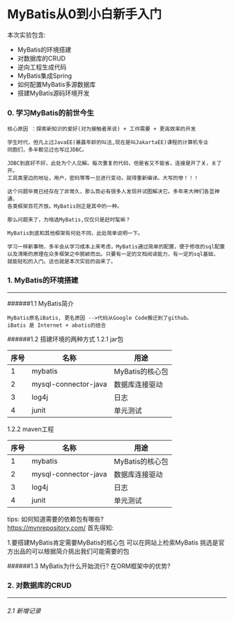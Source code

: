 # MyBatis从0到小白新手入门

本次实验包含:
- MyBatis的环境搭建
- 对数据库的CRUD
- 逆向工程生成代码
- MyBatis集成Spring
- 如何配置MyBatis多源数据库
- 搭建MyBatis源码环境开发

### 0. 学习MyBatis的前世今生

    核心原因 ：探索新知识的爱好(对为接触者来说) + 工作需要 + 更高效率的开发
    
    学生时代，但凡上过JavaEE(暴露年龄的叫法,现在是叫JakartaEE)课程的计算机专业
    同胞们，多半都见过也写过JDBC。
    
    JDBC到底好不好，此处为个人见解。每次重复的代码，但是省又不能省，连接是开了关，关了开。
    工具类里边的地址，用户，密码等等一旦进行变动，就得重新编译。大写的惨！！！
    
    这个问题毕竟已经存在了非常久，那么势必有很多人发现并试图解决它。多年来大神们各显神通，
    各类框架百花齐放。MyBatis则正是其中的一种。
    
    那么问题来了，为啥选MyBatis,仅仅只是赶时髦嘛？
    
    MyBatis到底和其他框架有何处不同，此处简单说明一下。
    
    学习一样新事物，多半会从学习成本上来考虑，MyBatis通过简单的配置，便于修改的sql配置
    以及清晰的原理在众多框架之中脱颖而出。只要有一定的文档阅读能力，有一定的sql基础，
    就能轻松的入门。这也就是本次实验的由来了。

### 1. MyBatis的环境搭建

---

######1.1 MyBatis简介
    
    MyBatis原名iBatis, 更名原因 -->代码从Google Code搬迁到了github。
    iBatis 是 Internet + abatis的结合
    
######1.2 搭建环境的两种方式
1.2.1 jar包

|序号| 名称 | 用途 |
|  ----  | ----  | ----
| 1 | mybatis | MyBatis的核心包
| 2 | mysql-connector-java | 数据库连接驱动
| 3 | log4j | 日志
| 4 | junit | 单元测试



1.2.2 maven工程

|序号| 名称 | 用途 |
|  ----  | ----  | ----
| 1 | mybatis | MyBatis的核心包
| 2 | mysql-connector-java | 数据库连接驱动
| 3 | log4j | 日志
| 4 | junit | 单元测试


tips: 如何知道需要的依赖包有哪些?  
https://mvnrepository.com/ 
首先得知: 

1.要搭建MyBatis肯定需要MyBatis的核心包
可以在网站上检索MyBatis 挑选是官方出品的可以根据简介挑出我们可能需要的包

######1.3 MyBatis为什么开始流行? 在ORM框架中的优势?


### 2. 对数据库的CRUD

---

###### 2.1 新增记录

